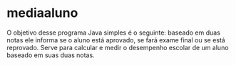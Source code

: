 # mediaaluno
O objetivo desse programa Java simples é o seguinte: baseado em duas notas ele informa se o aluno está aprovado, se fará exame final ou se está reprovado. Serve para calcular e medir o desempenho escolar de um aluno baseado em suas duas notas.
